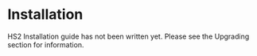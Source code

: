 # Installation

HS2 Installation guide has not been written yet. Please see the Upgrading section for information.
